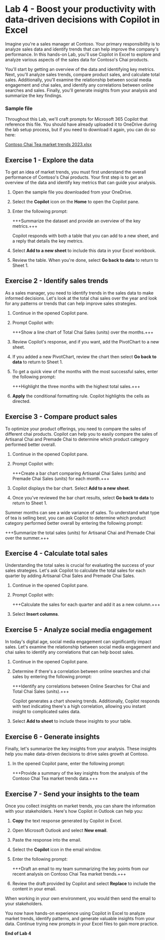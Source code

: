 # Lab 4 - Boost your productivity with data-driven decisions with Copilot in Excel

Imagine you're a sales manager at Contoso. Your primary responsibility is to analyze sales data and identify trends that can help improve the company's performance. In this hands-on Lab, you'll use Copilot in Excel to explore and analyze various aspects of the sales data for Contoso's Chai products.

You'll start by getting an overview of the data and identifying key metrics. Next, you'll analyze sales trends, compare product sales, and calculate total sales. Additionally, you'll examine the relationship between social media engagement and chai sales, and identify any correlations between online searches and sales. Finally, you'll generate insights from your analysis and summarize the key findings.

### Sample file

Throughout this Lab, we'll craft prompts for Microsoft 365 Copilot that reference this file. You should have already uploaded it to OneDrive during the lab setup process, but if you need to download it again, you can do so here:

[Contoso Chai Tea market trends 2023.xlsx](https://go.microsoft.com/fwlink/?linkid=2268822)

## Exercise 1 - Explore the data

To get an idea of market trends, you must first understand  the overall performance of Contoso's Chai products. Your first step is to get an overview of the data and identify key metrics that can guide your analysis.

1. Open the sample file you downloaded from your OneDrive.

1. Select the **Copilot** icon on the **Home** to open the Copilot pane.

1. Enter the following prompt:

    +++Summarize the dataset and provide an overview of the key metrics.+++

    Copilot responds with both a table that you can add to a new sheet, and a reply that details the key metrics.

1. Select **Add to a new sheet** to include this data in your Excel workbook.

1. Review the table. When you're done, select **Go back to data** to return to Sheet 1.

## Exercise 2 - Identify sales trends

As a sales manager, you need to identify trends in the sales data to make informed decisions. Let's look at the total chai sales over the year and look for any patterns or trends that can help improve sales strategies.

1. Continue in the opened Copilot pane.

1. Prompt Copilot with:

    +++Show a line chart of Total Chai Sales (units) over the months.+++

1. Review Copilot's response, and if you want, add the PivotChart to a new sheet.

1. If you added a new PivotChart, review the chart then select **Go back to data** to return to Sheet 1.
   
1. To get a quick view of the months with the most successful sales, enter the following prompt:

    +++Highlight the three months with the highest total sales.+++

1. **Apply** the conditional formatting rule. Copilot highlights the cells as directed.

## Exercise 3 - Compare product sales

To optimize your product offerings, you need to compare the sales of different chai products. Copilot can help you to easily compare the sales of Artisanal Chai and Premade Chai to determine which product category performed better overall.

1. Continue in the opened Copilot pane.

1. Prompt Copilot with:

    +++Create a bar chart comparing Artisanal Chai Sales (units) and Premade Chai Sales (units) for each month.+++

1. Copilot displays the bar chart. Select **Add to a new sheet**.

1. Once you've reviewed the bar chart results, select **Go back to data** to return to Sheet 1.
   
Summer months can see a wide variance of sales. To understand what type of tea is selling best, you can ask Copilot to determine which product category performed better overall by entering the following prompt:

   +++Summarize the total sales (units) for Artisanal Chai and Premade Chai over the summer.+++

## Exercise 4 - Calculate total sales

Understanding the total sales is crucial for evaluating the success of your sales strategies. Let's ask Copilot to calculate the total sales for each quarter by adding Artisanal Chai Sales and Premade Chai Sales.

1. Continue in the opened Copilot pane.

1. Prompt Copilot with:

    +++Calculate the sales for each quarter and add it as a new column.+++

1. Select **Insert columns**.

## Exercise 5 - Analyze social media engagement

In today's digital age, social media engagement can significantly impact sales. Let's examine the relationship between social media engagement and chai sales to identify any correlations that can help boost sales.

1. Continue in the opened Copilot pane.

1. Determine if there's a correlation between online searches and chai sales by entering the following prompt:

    +++Identify any correlations between Online Searches for Chai and Total Chai Sales (units).+++

    Copilot generates a chart showing trends. Additionally, Copilot responds with text indicating there's a high correlation, allowing you instant insight to complicated sales data.

1. Select **Add to sheet** to include these insights to your table.

## Exercise 6 - Generate insights

Finally, let's summarize the key insights from your analysis. These insights help you make data-driven decisions to drive sales growth at Contoso.

1. In the opened Copilot pane, enter the following prompt:

    +++Provide a summary of the key insights from the analysis of the Contoso Chai Tea market trends data.+++

## Exercise 7 - Send your insights to the team

Once you collect insights on market trends, you can share the information with your stakeholders. Here's how Copilot in Outlook can help you:

1. **Copy** the text response generated by Copilot in Excel.

1. Open Microsoft Outlook and select **New email**.

1. Paste the response into the email.

1. Select the **Copilot** icon in the email window.

1. Enter the following prompt:

    +++Draft an email to my team summarizing the key points from our recent analysis on Contoso Chai Tea market trends.+++

1. Review the draft provided by Copilot and select **Replace** to include the content in your email.

When working in your own environment, you would then send the email to your stakeholders.

You now have hands-on experience using Copilot in Excel to analyze market trends, identify patterns, and generate valuable insights from your data. Continue trying new prompts in your Excel files to gain more practice.

**End of Lab 4**
